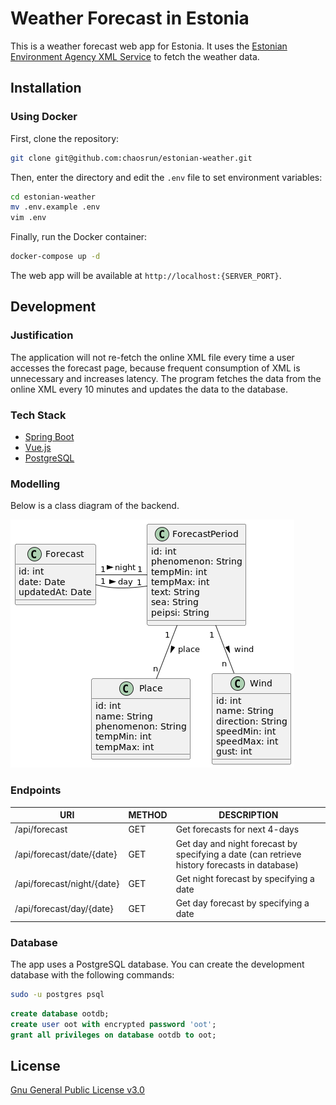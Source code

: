 # Weather Forecast in Estonia

This is a weather forecast web app for Estonia. It uses the [Estonian Environment Agency XML Service](https://www.ilmateenistus.ee/ilma_andmed/xml/forecast.php?lang=eng) to fetch the weather data.

## Installation

### Using Docker

First, clone the repository:

```bash
git clone git@github.com:chaosrun/estonian-weather.git
```

Then, enter the directory and edit the `.env` file to set environment variables:

```bash
cd estonian-weather
mv .env.example .env
vim .env
```

Finally, run the Docker container:

```bash
docker-compose up -d
```

The web app will be available at `http://localhost:{SERVER_PORT}`.

## Development

### Justification

The application will not re-fetch the online XML file every time a user accesses the forecast page, because frequent consumption of XML is unnecessary and increases latency. The program fetches the data from the online XML every 10 minutes and updates the data to the database.

### Tech Stack

- [Spring Boot](https://spring.io/projects/spring-boot)
- [Vue.js](https://vuejs.org/)
- [PostgreSQL](https://www.postgresql.org/)

### Modelling

Below is a class diagram of the backend.

![Class diagram of Backend](docs/backend-classes.png)

### Endpoints

| URI                        | METHOD | DESCRIPTION                                                                                  |
|----------------------------|--------|----------------------------------------------------------------------------------------------|
| /api/forecast              | GET    | Get forecasts for next 4-days                                                                |
| /api/forecast/date/{date}  | GET    | Get day and night forecast by specifying a date (can retrieve history forecasts in database) |
| /api/forecast/night/{date} | GET    | Get night forecast by specifying a date                                                      |
| /api/forecast/day/{date}   | GET    | Get day forecast by specifying a date                                                        |

### Database

The app uses a PostgreSQL database. You can create the development database with the following commands:

```bash
sudo -u postgres psql
```

```sql
create database ootdb;
create user oot with encrypted password 'oot';
grant all privileges on database ootdb to oot;
```

## License

[Gnu General Public License v3.0](LICENSE)
